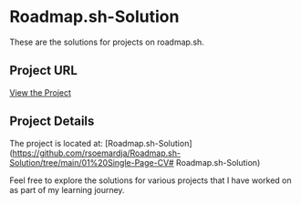 # Roadmap.sh-Solution

These are the solutions for projects on roadmap.sh.

## Project URL
[View the Project](https://github.com/rsoemardja/roadmap.sh-solution)

## Project Details

The project is located at:
[Roadmap.sh-Solution](https://github.com/rsoemardja/Roadmap.sh-Solution/tree/main/01%20Single-Page-CV# Roadmap.sh-Solution)

Feel free to explore the solutions for various projects that I have worked on as part of my learning journey.